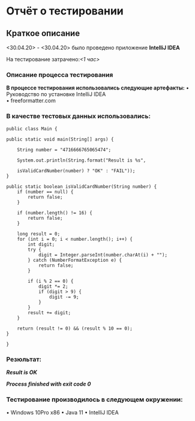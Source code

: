 # Отчёт о тестировании <IntelliJ IDEA>
## Краткое описание
<30.04.20> - <30.04.20> было проведено приложение **IntelliJ IDEA**

На тестирование затрачено:*<1 час>*

### Описание процесса тестирования

**В процессе тестирования использовались следующие артефакты:**
•  Руководство по установке IntelliJ IDEA  
•  freeformatter.com
### В качестве тестовых данных использовались:

    public class Main {
    
    public static void main(String[] args) {
        
        String number = "4716666765065474";
        
        System.out.println(String.format("Result is %s", 
        
        isValidCardNumber(number) ? "OK" : "FAIL"));
    }

    public static boolean isValidCardNumber(String number) {
        if (number == null) {
            return false;
        }

        if (number.length() != 16) {
            return false;
        }

        long result = 0;
        for (int i = 0; i < number.length(); i++) {
            int digit;
            try {
                digit = Integer.parseInt(number.charAt(i) + "");
            } catch (NumberFormatException e) {
                return false;
            }

            if (i % 2 == 0) {
                digit *= 2;
                if (digit > 9) {
                    digit -= 9;
                }
            }
            result += digit;
        }

        return (result != 0) && (result % 10 == 0);
    }
    
    }

### Резюльтат:

***Result is OK***

***Process finished with exit code 0***

### Тестирование производилось в следующем окружении:
•  Windows 10Pro x86
•  Java 11
•  IntelliJ IDEA

